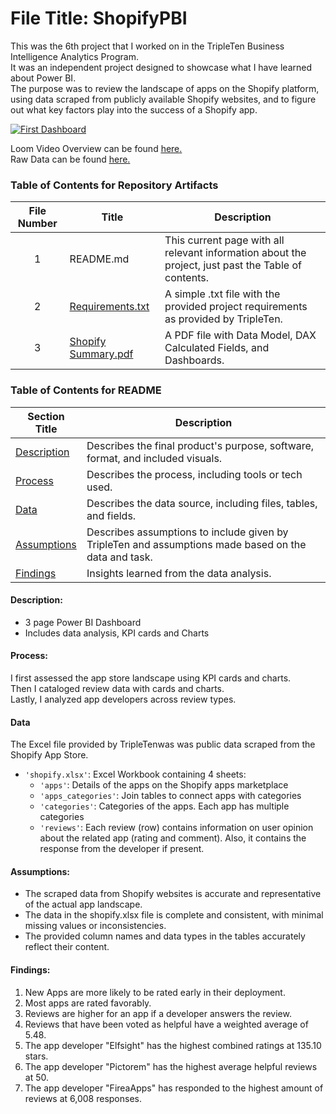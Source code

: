 # File Title: ShopifyPBI

This was the 6th project that I worked on in the TripleTen Business Intelligence Analytics Program.  
It was an independent project designed to showcase what I have learned about Power BI.  
The purpose was to review the landscape of apps on the Shopify platform, using data scraped from publicly available Shopify websites, and to figure out what key factors play into the success of a Shopify app.  

[<img src="https://github.com/Tiffany-Bergett/Data_projects_TripleTen/blob/main/Images/ShopifyPBI.png" alt="First Dashboard">](https://www.loom.com/share/88359c245ed3425aa004cd2e5a1be3b3?sid=6c7a8349-16a9-47d6-a641-b0d51febcb10)  

Loom Video Overview can be found <a href='https://www.loom.com/share/88359c245ed3425aa004cd2e5a1be3b3?sid=6c7a8349-16a9-47d6-a641-b0d51febcb10' target=_blank><u>here</u>.</a>  
Raw Data can be found <a href='https://docs.google.com/spreadsheets/d/1H-Kw1Li9bvq7rvCDOqgdjawhHeRl8SlU/edit?usp=drive_link&ouid=101031187502320177888&rtpof=true&sd=true'><u>here</u>.</a>  

### Table of Contents for Repository Artifacts
| File Number | Title | Description |
| :-----------: | ----------- |----------- |
| 1 | README.md | This current page with all relevant information about the project, just past the Table of contents. |
| 2 | [Requirements.txt](https://github.com/Tiffany-Bergett/Data_projects_TripleTen/blob/main/Shopify/Requirements.txt) | A simple .txt file with the provided project requirements as provided by TripleTen. |
| 3 | [Shopify Summary.pdf](https://github.com/Tiffany-Bergett/Data_projects_TripleTen/blob/main/Shopify/Shopify%20Summary.pdf) | A PDF file with Data Model, DAX Calculated Fields, and Dashboards. |

### Table of Contents for README
| Section Title | Description |
| ----------- |----------- |
| [Description](https://github.com/Tiffany-Bergett/Data_projects_TripleTen/tree/main/Shopify#description) | Describes the final product's purpose, software, format, and included visuals. |
| [Process](https://github.com/Tiffany-Bergett/Data_projects_TripleTen/tree/main/Shopify#process) | Describes the process, including tools or tech used. |
| [Data](https://github.com/Tiffany-Bergett/Data_projects_TripleTen/tree/main/Shopify#data) | Describes the data source, including files, tables, and fields. |
| [Assumptions](https://github.com/Tiffany-Bergett/Data_projects_TripleTen/tree/main/Shopify#assumptions) | Describes assumptions to include given by TripleTen and assumptions made based on the data and task. |
| [Findings](https://github.com/Tiffany-Bergett/Data_projects_TripleTen/tree/main/Shopify#findings) | Insights learned from the data analysis. |

#### Description:
- 3 page Power BI Dashboard
- Includes data analysis, KPI cards and Charts

#### Process:
I first assessed the app store landscape using KPI cards and charts.  
Then I cataloged review data with cards and charts.  
Lastly, I analyzed app developers across review types.  

#### Data
The Excel file provided by TripleTenwas was public data scraped from the Shopify App Store.
- `'shopify.xlsx'`: Excel Workbook containing 4 sheets:
    - `'apps'`: Details of the apps on the Shopify apps marketplace
    - `'apps_categories'`: Join tables to connect apps with categories
    - `'categories'`: Categories of the apps. Each app has multiple categories
    - `'reviews'`: Each review (row) contains information on user opinion about the related app (rating and comment). Also, it contains the response from the developer if present.

#### Assumptions:
- The scraped data from Shopify websites is accurate and representative of the actual app landscape.
- The data in the shopify.xlsx file is complete and consistent, with minimal missing values or inconsistencies.
- The provided column names and data types in the tables accurately reflect their content.

#### Findings:
1. New Apps are more likely to be rated early in their deployment.
2. Most apps are rated favorably.
3. Reviews are higher for an app if a developer answers the review.
4. Reviews that have been voted as helpful have a weighted average of 5.48.
5. The app developer "Elfsight" has the highest combined ratings at 135.10 stars.
6. The app developer "Pictorem" has the highest average helpful reviews at 50.
7. The app developer "FireaApps" has responded to the highest amount of reviews at 6,008 responses.
